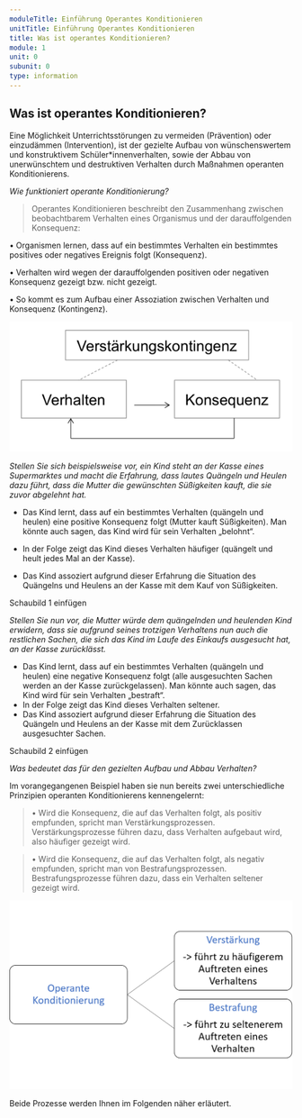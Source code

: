 ```yaml
---
moduleTitle: Einführung Operantes Konditionieren
unitTitle: Einführung Operantes Konditionieren
title: Was ist operantes Konditionieren?
module: 1
unit: 0
subunit: 0
type: information
---
```


## Was ist operantes Konditionieren?

Eine Möglichkeit Unterrichtsstörungen zu vermeiden (Prävention) oder einzudämmen (Intervention), ist der gezielte Aufbau von wünschenswertem und konstruktivem Schüler*innenverhalten, sowie der Abbau von unerwünschtem und destruktiven Verhalten durch Maßnahmen operanten Konditionierens. 

*Wie funktioniert operante Konditionierung?*

> Operantes Konditionieren beschreibt den Zusammenhang zwischen beobachtbarem Verhalten eines Organismus und der darauffolgenden Konsequenz: 

 •	Organismen lernen, dass auf ein bestimmtes Verhalten ein bestimmtes positives oder negatives Ereignis folgt (Konsequenz). 

 •	Verhalten wird wegen der darauffolgenden positiven oder negativen Konsequenz gezeigt bzw. nicht gezeigt. 

 •	So kommt es zum Aufbau einer Assoziation zwischen Verhalten und Konsequenz (Kontingenz).


![](00_Verstaerkungskontingenz.png)


*Stellen Sie sich beispielsweise vor, ein Kind steht an der Kasse eines Supermarktes und macht die Erfahrung, dass lautes Quängeln und Heulen dazu führt, dass die Mutter die gewünschten Süßigkeiten kauft, die sie zuvor abgelehnt hat.*

 - Das Kind lernt, dass auf ein bestimmtes Verhalten (quängeln und heulen) eine positive Konsequenz folgt (Mutter kauft Süßigkeiten). Man könnte auch sagen, das Kind wird für sein Verhalten „belohnt“. 
  
 - In der Folge zeigt das Kind dieses Verhalten häufiger (quängelt und heult jedes Mal an der Kasse). 
  
 - Das Kind assoziert aufgrund dieser Erfahrung die Situation des Quängelns und Heulens an der Kasse mit dem Kauf von Süßigkeiten. 

Schaubild 1 einfügen

*Stellen Sie nun vor, die Mutter würde dem quängelnden und heulenden Kind erwidern, dass sie aufgrund seines trotzigen Verhaltens nun auch die restlichen Sachen, die sich das Kind im Laufe des Einkaufs ausgesucht hat, an der Kasse zurücklässt.*

- Das Kind lernt, dass auf ein bestimmtes Verhalten (quängeln und heulen) eine negative Konsequenz folgt (alle ausgesuchten Sachen werden an der Kasse zurückgelassen). Man könnte auch sagen, das Kind wird für sein Verhalten „bestraft“. 
- In der Folge zeigt das Kind dieses Verhalten seltener.
- Das Kind assoziert aufgrund dieser Erfahrung die Situation des Quängeln und Heulens an der Kasse mit dem Zurücklassen ausgesuchter Sachen. 

Schaubild 2 einfügen

*Was bedeutet das für den gezielten Aufbau und Abbau Verhalten?*

Im vorangegangenen Beispiel haben sie nun bereits zwei unterschiedliche Prinzipien operanten Konditionierens kennengelernt: 

> •	Wird die Konsequenz, die auf das Verhalten folgt, als positiv empfunden, spricht man Verstärkungsprozessen. Verstärkungsprozesse führen dazu, dass Verhalten aufgebaut wird, also häufiger gezeigt wird.

> •	Wird die Konsequenz, die auf das Verhalten folgt, als negativ empfunden, spricht man von Bestrafungsprozessen. Bestrafungsprozesse führen dazu, dass ein Verhalten seltener gezeigt wird. 

![](01_Operante_Konditionierung_einfach.png)

Beide Prozesse werden Ihnen im Folgenden näher erläutert.




